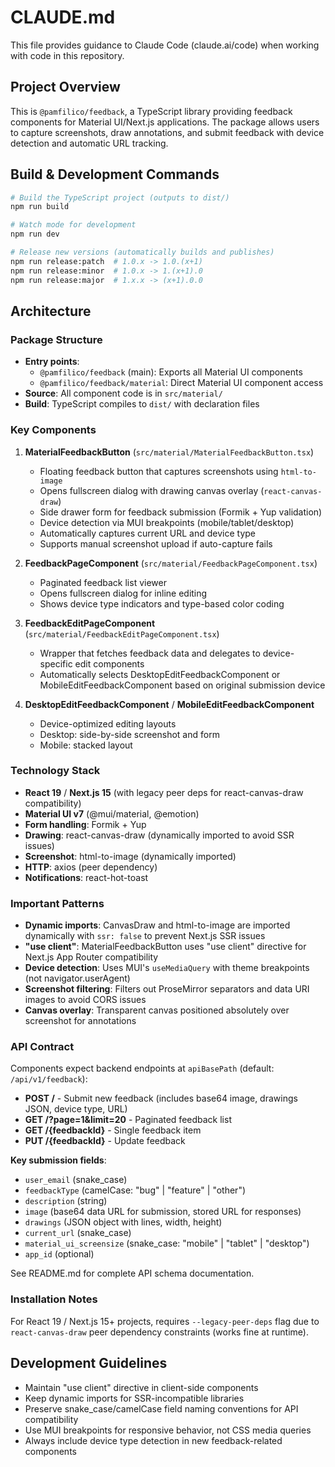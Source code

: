 # CLAUDE.md

This file provides guidance to Claude Code (claude.ai/code) when working with code in this repository.

## Project Overview

This is `@pamfilico/feedback`, a TypeScript library providing feedback components for Material UI/Next.js applications. The package allows users to capture screenshots, draw annotations, and submit feedback with device detection and automatic URL tracking.

## Build & Development Commands

```bash
# Build the TypeScript project (outputs to dist/)
npm run build

# Watch mode for development
npm run dev

# Release new versions (automatically builds and publishes)
npm run release:patch  # 1.0.x -> 1.0.(x+1)
npm run release:minor  # 1.0.x -> 1.(x+1).0
npm run release:major  # 1.x.x -> (x+1).0.0
```

## Architecture

### Package Structure

- **Entry points**:
  - `@pamfilico/feedback` (main): Exports all Material UI components
  - `@pamfilico/feedback/material`: Direct Material UI component access
- **Source**: All component code is in `src/material/`
- **Build**: TypeScript compiles to `dist/` with declaration files

### Key Components

1. **MaterialFeedbackButton** (`src/material/MaterialFeedbackButton.tsx`)
   - Floating feedback button that captures screenshots using `html-to-image`
   - Opens fullscreen dialog with drawing canvas overlay (`react-canvas-draw`)
   - Side drawer form for feedback submission (Formik + Yup validation)
   - Device detection via MUI breakpoints (mobile/tablet/desktop)
   - Automatically captures current URL and device type
   - Supports manual screenshot upload if auto-capture fails

2. **FeedbackPageComponent** (`src/material/FeedbackPageComponent.tsx`)
   - Paginated feedback list viewer
   - Opens fullscreen dialog for inline editing
   - Shows device type indicators and type-based color coding

3. **FeedbackEditPageComponent** (`src/material/FeedbackEditPageComponent.tsx`)
   - Wrapper that fetches feedback data and delegates to device-specific edit components
   - Automatically selects DesktopEditFeedbackComponent or MobileEditFeedbackComponent based on original submission device

4. **DesktopEditFeedbackComponent** / **MobileEditFeedbackComponent**
   - Device-optimized editing layouts
   - Desktop: side-by-side screenshot and form
   - Mobile: stacked layout

### Technology Stack

- **React 19** / **Next.js 15** (with legacy peer deps for react-canvas-draw compatibility)
- **Material UI v7** (@mui/material, @emotion)
- **Form handling**: Formik + Yup
- **Drawing**: react-canvas-draw (dynamically imported to avoid SSR issues)
- **Screenshot**: html-to-image (dynamically imported)
- **HTTP**: axios (peer dependency)
- **Notifications**: react-hot-toast

### Important Patterns

- **Dynamic imports**: CanvasDraw and html-to-image are imported dynamically with `ssr: false` to prevent Next.js SSR issues
- **"use client"**: MaterialFeedbackButton uses "use client" directive for Next.js App Router compatibility
- **Device detection**: Uses MUI's `useMediaQuery` with theme breakpoints (not navigator.userAgent)
- **Screenshot filtering**: Filters out ProseMirror separators and data URI images to avoid CORS issues
- **Canvas overlay**: Transparent canvas positioned absolutely over screenshot for annotations

### API Contract

Components expect backend endpoints at `apiBasePath` (default: `/api/v1/feedback`):

- **POST /** - Submit new feedback (includes base64 image, drawings JSON, device type, URL)
- **GET /?page=1&limit=20** - Paginated feedback list
- **GET /{feedbackId}** - Single feedback item
- **PUT /{feedbackId}** - Update feedback

**Key submission fields**:
- `user_email` (snake_case)
- `feedbackType` (camelCase: "bug" | "feature" | "other")
- `description` (string)
- `image` (base64 data URL for submission, stored URL for responses)
- `drawings` (JSON object with lines, width, height)
- `current_url` (snake_case)
- `material_ui_screensize` (snake_case: "mobile" | "tablet" | "desktop")
- `app_id` (optional)

See README.md for complete API schema documentation.

### Installation Notes

For React 19 / Next.js 15+ projects, requires `--legacy-peer-deps` flag due to `react-canvas-draw` peer dependency constraints (works fine at runtime).

## Development Guidelines

- Maintain "use client" directive in client-side components
- Keep dynamic imports for SSR-incompatible libraries
- Preserve snake_case/camelCase field naming conventions for API compatibility
- Use MUI breakpoints for responsive behavior, not CSS media queries
- Always include device type detection in new feedback-related components
